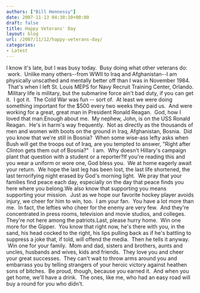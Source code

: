 ```yaml
---
authors: ["Bill Hennessy"]
date: 2007-11-13 04:30:10+00:00
draft: false
title: Happy Veterans' Day
layout: blog
url: /2007/11/12/happy-veterans-day/
categories:
- Latest
---
```


I know it's late, but I was busy today.  Busy doing what other veterans do:  work.  Unlike many others--from WWII to Iraq and Afghanistan--I am physically unscathed and mentally better off than I was in November 1984.  That's when I left St. Louis MEPS for Navy Recruit Training Center, Orlando.  Military life is military, but the submarine force ain't bad duty, if you can get it.  I got it.  The Cold War was fun -- sort of.  At least we were doing something important for the $500 every two weeks they paid us.  And were working for a great, great man in President Ronald Reagan.  God, how I loved that man.Enough about me.  My nephew, John, is on the USS Ronald Reagan.  He's in harm's way frequently.  Not as directly as the thousands of men and women with boots on the ground in Iraq, Afghanistan, Bosnia.  Did you know that we're still in Bosnia?  When some wise-ass lefty asks when Bush will get the troops out of Iraq, are you tempted to answer, "Right after Clinton gets them out of Bosnia?"   I am.  Why doesn't Hillary's campaign plant that question with a student or a reporter?If you're reading this and you wear a uniform or wore one, God bless you.  We at home eagerly await your return.  We hope the last leg has been lost, the last life shortened, the last terrorifying night erased by God's morning light.  We pray that your families find peace each day, especially on the day that peace finds you here where you belong.We also know that supporting you means supporting your mission.  Just as we hope our favorite hockey player avoids injury, we cheer for him to win, too.  I am your fan.  You have a lot more than me.  In fact, the lefties who cheer for the enemy are very few.  And they're concentrated in press rooms, television and movie studios, and colleges. They're not here among the patriots.Last, please hurry home.  Win one more for the Gipper.  You know that right now, he's there with you, in the sand, his head cocked to the right, his lips pulling back as if he's battling to suppress a joke that, if told, will offend the media.  Then he tells it anyway.  Win one for your family.  Mom and dad, sisters and brothers, aunts and uncles, husbands and wives, kids and friends.  They love you and cheer your great successes.  They can't wait to throw arms around you and embarrass you by telling strangers of your heroic victory against heathen sons of bitches.  Be proud, though, because you earned it.  And when you get home, we'll have a drink.  The ones, like me, who had an easy road will buy a round for you who didn't.  
